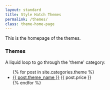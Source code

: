 ```yaml
---
layout: standard
title: Style Hatch Themes
permalink: /themes/
class: theme-home-page
---
```


This is the homepage of the themes.

### Themes

A liquid loop to go through the 'theme' category:

<div class="theme-list">
  <ul>
    {% for post in site.categories.theme %}
    <li>
		<a href="{{ post.url }}">{{ post.theme_name }}</a> <span>{{ post.price }}</span>
    </li>
    {% endfor %}
  </ul>
</div>
